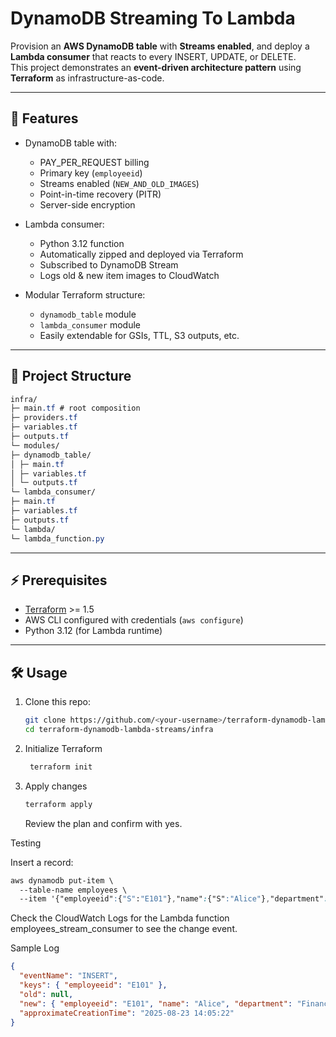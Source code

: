 # DynamoDB Streaming To Lambda

Provision an **AWS DynamoDB table** with **Streams enabled**, and deploy a **Lambda consumer** that reacts to every INSERT, UPDATE, or DELETE.  
This project demonstrates an **event-driven architecture pattern** using **Terraform** as infrastructure-as-code.

---

## 🚀 Features

- DynamoDB table with:

  - PAY_PER_REQUEST billing
  - Primary key (`employeeid`)
  - Streams enabled (`NEW_AND_OLD_IMAGES`)
  - Point-in-time recovery (PITR)
  - Server-side encryption

- Lambda consumer:

  - Python 3.12 function
  - Automatically zipped and deployed via Terraform
  - Subscribed to DynamoDB Stream
  - Logs old & new item images to CloudWatch

- Modular Terraform structure:
  - `dynamodb_table` module
  - `lambda_consumer` module
  - Easily extendable for GSIs, TTL, S3 outputs, etc.

---

## 📂 Project Structure

```css
infra/
├─ main.tf # root composition
├─ providers.tf
├─ variables.tf
├─ outputs.tf
└─ modules/
├─ dynamodb_table/
│ ├─ main.tf
│ ├─ variables.tf
│ └─ outputs.tf
└─ lambda_consumer/
├─ main.tf
├─ variables.tf
├─ outputs.tf
└─ lambda/
└─ lambda_function.py
```

---

## ⚡ Prerequisites

- [Terraform](https://www.terraform.io/downloads) >= 1.5
- AWS CLI configured with credentials (`aws configure`)
- Python 3.12 (for Lambda runtime)

---

## 🛠 Usage

1. Clone this repo:

   ```bash
   git clone https://github.com/<your-username>/terraform-dynamodb-lambda-streams.git
   cd terraform-dynamodb-lambda-streams/infra
   ```

2. Initialize Terraform
   ```css
    terraform init
   ```
3. Apply changes

   ```css
   terraform apply
   ```

   Review the plan and confirm with yes.

Testing

Insert a record:

```css
aws dynamodb put-item \
  --table-name employees \
  --item '{"employeeid":{"S":"E101"},"name":{"S":"Alice"},"department":{"S":"Finance"}}'
```

Check the CloudWatch Logs for the Lambda function employees_stream_consumer to see the change event.

Sample Log

```json
{
  "eventName": "INSERT",
  "keys": { "employeeid": "E101" },
  "old": null,
  "new": { "employeeid": "E101", "name": "Alice", "department": "Finance" },
  "approximateCreationTime": "2025-08-23 14:05:22"
}
```
